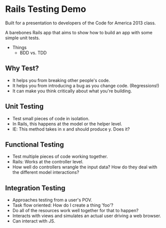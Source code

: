 # Rails Testing Demo

Built for a presentation to developers of the Code for America 2013 class.

A barebones Rails app that aims to show how to build an app with some simple unit tests.

* Things
  * BDD vs. TDD

## Why Test?
* It helps you from breaking other people's code.
* It helps you from introducing a bug as you change code. (Regressions!)
* It can make you think critically about what you're building.

## Unit Testing
* Test small pieces of code in isolation.
* In Rails, this happens at the model or the helper level.
* IE: This method takes in x and should produce y. Does it?

## Functional Testing
* Test multiple pieces of code working together.
* Rails: Works at the controller level.
* How well do controllers wrangle the input data? How do they deal with the different model interactions?

## Integration Testing
* Approaches testing from a user's POV.
* Task flow oriented: How do I create a thing 'foo'?
* Do all of the resources work well together for that to happen?
* Interacts with views and simulates an actual user driving a web browser.
* Can interact with JS.
